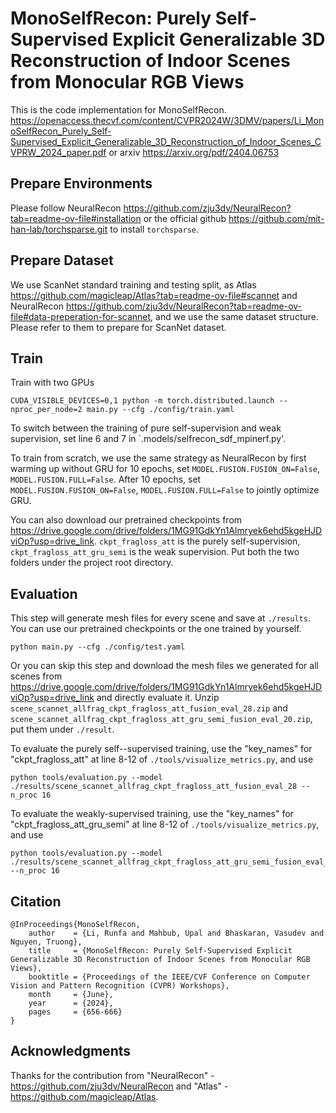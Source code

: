 # MonoSelfRecon: Purely Self-Supervised Explicit Generalizable 3D Reconstruction of Indoor Scenes from Monocular RGB Views
This is the code implementation for MonoSelfRecon. https://openaccess.thecvf.com/content/CVPR2024W/3DMV/papers/Li_MonoSelfRecon_Purely_Self-Supervised_Explicit_Generalizable_3D_Reconstruction_of_Indoor_Scenes_CVPRW_2024_paper.pdf or arxiv
https://arxiv.org/pdf/2404.06753

## Prepare Environments
Please follow NeuralRecon https://github.com/zju3dv/NeuralRecon?tab=readme-ov-file#installation or the official github https://github.com/mit-han-lab/torchsparse.git to install `torchsparse`.

## Prepare Dataset
We use ScanNet standard training and testing split, as Atlas https://github.com/magicleap/Atlas?tab=readme-ov-file#scannet and NeuralRecon https://github.com/zju3dv/NeuralRecon?tab=readme-ov-file#data-preperation-for-scannet, and we use the same dataset structure. Please refer to them to prepare for ScanNet dataset.

## Train
Train with two GPUs
```
CUDA_VISIBLE_DEVICES=0,1 python -m torch.distributed.launch --nproc_per_node=2 main.py --cfg ./config/train.yaml
```
To switch between the training of pure self-supervision and weak supervision, set line 6 and 7 in `.models/selfrecon_sdf_mpinerf.py'.

To train from scratch, we use the same strategy as NeuralRecon by first warming up without GRU for 10 epochs, set `MODEL.FUSION.FUSION_ON=False`, `MODEL.FUSION.FULL=False`. After 10 epochs, set `MODEL.FUSION.FUSION_ON=False`, `MODEL.FUSION.FULL=False` to jointly optimize GRU.

You can also download our pretrained checkpoints from https://drive.google.com/drive/folders/1MG91GdkYn1Almryek6ehd5kgeHJDviOp?usp=drive_link. `ckpt_fragloss_att` is the purely self-supervision, `ckpt_fragloss_att_gru_semi` is the weak supervision. Put both the two folders under the project root directory.

## Evaluation
This step will generate mesh files for every scene and save at `./results`. You can use our pretrained checkpoints or the one trained by yourself.
```
python main.py --cfg ./config/test.yaml
```
Or you can skip this step and download the mesh files we generated for all scenes from https://drive.google.com/drive/folders/1MG91GdkYn1Almryek6ehd5kgeHJDviOp?usp=drive_link and directly evaluate it. Unzip `scene_scannet_allfrag_ckpt_fragloss_att_fusion_eval_28.zip` and `scene_scannet_allfrag_ckpt_fragloss_att_gru_semi_fusion_eval_20.zip`, put them under `./result`.

To evaluate the purely self--supervised training, use the "key_names" for "ckpt_fragloss_att" at line 8-12 of `./tools/visualize_metrics.py`, and use
 ```
python tools/evaluation.py --model ./results/scene_scannet_allfrag_ckpt_fragloss_att_fusion_eval_28 --n_proc 16
```
To evaluate the weakly-supervised training, use the "key_names" for "ckpt_fragloss_att_gru_semi" at line 8-12 of `./tools/visualize_metrics.py`, and use
```
python tools/evaluation.py --model ./results/scene_scannet_allfrag_ckpt_fragloss_att_gru_semi_fusion_eval_20 --n_proc 16
```

## Citation 
```
@InProceedings{MonoSelfRecon,
    author    = {Li, Runfa and Mahbub, Upal and Bhaskaran, Vasudev and Nguyen, Truong},
    title     = {MonoSelfRecon: Purely Self-Supervised Explicit Generalizable 3D Reconstruction of Indoor Scenes from Monocular RGB Views},
    booktitle = {Proceedings of the IEEE/CVF Conference on Computer Vision and Pattern Recognition (CVPR) Workshops},
    month     = {June},
    year      = {2024},
    pages     = {656-666}
}
```

## Acknowledgments
Thanks for the contribution from "NeuralRecon" - https://github.com/zju3dv/NeuralRecon and "Atlas" - https://github.com/magicleap/Atlas. 
